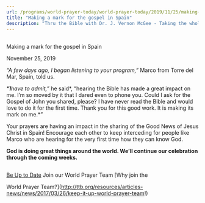 ```yaml
---
url: /programs/world-prayer-today/world-prayer-today/2019/11/25/making-a-mark-for-the-gospel-in-spain
title: "Making a mark for the gospel in Spain"
description: "Thru the Bible with Dr. J. Vernon McGee - Taking the whole Word to the whole world"
---
```







## 
 Making a mark for the gospel in Spain


November 25, 2019




*“A few days ago, I began listening to your program,”* Marco from Torre del Mar, Spain, told us. 


***“I****have to admit,”* he said*, “hearing the Bible has made a great impact on me. I’m so moved by it that I dared even to phone you. Could I ask for the Gospel of John you shared, please? I have never read the Bible and would love to do it for the first time. Thank you for this good work. It is making its mark on me.*”


Your prayers are having an impact in the sharing of the Good News of Jesus Christ in Spain! Encourage each other to keep interceding for people like Marco who are hearing for the very first time how they can know God. 


**God is doing great things around the world. We’ll continue our celebration through the coming weeks.** 







## 




[Be Up to Date](http://feeds.feedburner.com/WorldPrayerToday "World Prayer Today RSS Feed")
Join our World Prayer Team
[Why join the  

World Prayer Team?](http://ttb.org/resources/articles-news/news/2017/03/26/keep-it-up-world-prayer-team!)




